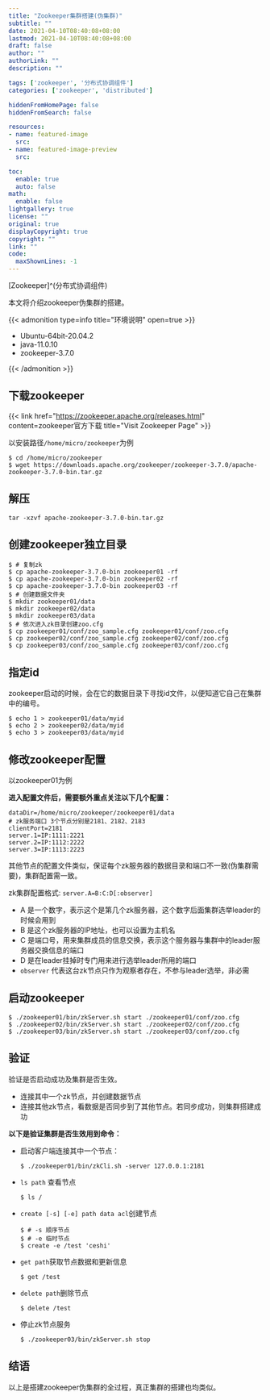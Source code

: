 ```yaml
---
title: "Zookeeper集群搭建(伪集群)"
subtitle: ""
date: 2021-04-10T08:40:08+08:00
lastmod: 2021-04-10T08:40:08+08:00
draft: false
author: ""
authorLink: ""
description: ""

tags: ['zookeeper', '分布式协调组件']
categories: ['zookeeper', 'distributed']

hiddenFromHomePage: false
hiddenFromSearch: false

resources:
- name: featured-image
  src: 
- name: featured-image-preview
  src: 

toc:
  enable: true
  auto: false
math:
  enable: false
lightgallery: true
license: ""
original: true
displayCopyright: true
copyright: ""
link: ""
code:
  maxShownLines: -1
---
```


[Zookeeper]^(分布式协调组件)

本文将介绍zookeeper伪集群的搭建。

<!--more-->

{{< admonition type=info title="环境说明" open=true >}}

- Ubuntu-64bit-20.04.2
- java-11.0.10
- zookeeper-3.7.0

{{< /admonition >}}

## 下载zookeeper

{{< link href="https://zookeeper.apache.org/releases.html" content=zookeeper官方下载  title="Visit Zookeeper Page" >}} 

以安装路径`/home/micro/zookeeper`为例

```shell
$ cd /home/micro/zookeeper
$ wget https://downloads.apache.org/zookeeper/zookeeper-3.7.0/apache-zookeeper-3.7.0-bin.tar.gz
```

## 解压

```shell
tar -xzvf apache-zookeeper-3.7.0-bin.tar.gz
```

## 创建zookeeper独立目录

```shell
$ # 复制zk
$ cp apache-zookeeper-3.7.0-bin zookeeper01 -rf
$ cp apache-zookeeper-3.7.0-bin zookeeper02 -rf
$ cp apache-zookeeper-3.7.0-bin zookeeper03 -rf
$ # 创建数据文件夹
$ mkdir zookeeper01/data
$ mkdir zookeeper02/data
$ mkdir zookeeper03/data
$ # 依次进入zk目录创建zoo.cfg
$ cp zookeeper01/conf/zoo_sample.cfg zookeeper01/conf/zoo.cfg
$ cp zookeeper02/conf/zoo_sample.cfg zookeeper02/conf/zoo.cfg
$ cp zookeeper03/conf/zoo_sample.cfg zookeeper03/conf/zoo.cfg
```

## 指定id

zookeeper启动的时候，会在它的数据目录下寻找id文件，以便知道它自己在集群中的编号。

```shell
$ echo 1 > zookeeper01/data/myid
$ echo 2 > zookeeper02/data/myid
$ echo 3 > zookeeper03/data/myid
```

## 修改zookeeper配置

以zookeeper01为例

**进入配置文件后，需要额外重点关注以下几个配置：**

```properties
dataDir=/home/micro/zookeeper/zookeeper01/data
# zk服务端口 3个节点分别是2181、2182、2183
clientPort=2181
server.1=IP:1111:2221
server.2=IP:1112:2222
server.3=IP:1113:2223
```

其他节点的配置文件类似，保证每个zk服务器的数据目录和端口不一致(伪集群需要)，集群配置需一致。

zk集群配置格式: `server.A=B:C:D[:observer]`

- A 是一个数字，表示这个是第几个zk服务器，这个数字后面集群选举leader的时候会用到
- B 是这个zk服务器的IP地址，也可以设置为主机名
- C 是端口号，用来集群成员的信息交换，表示这个服务器与集群中的leader服务器交换信息的端口
- D 是在leader挂掉时专门用来进行选举leader所用的端口
- `observer` 代表这台zk节点只作为观察者存在，不参与leader选举，非必需

## 启动zookeeper

```shell
$ ./zookeeper01/bin/zkServer.sh start ./zookeeper01/conf/zoo.cfg
$ ./zookeeper02/bin/zkServer.sh start ./zookeeper02/conf/zoo.cfg
$ ./zookeeper03/bin/zkServer.sh start ./zookeeper03/conf/zoo.cfg
```

## 验证

验证是否启动成功及集群是否生效。

- 连接其中一个zk节点，并创建数据节点
- 连接其他zk节点，看数据是否同步到了其他节点。若同步成功，则集群搭建成功

**以下是验证集群是否生效用到命令：**

- 启动客户端连接其中一个节点：

  ```shell
  $ ./zookeeper01/bin/zkCli.sh -server 127.0.0.1:2181
  ```

- `ls path` 查看节点

  ```shell
  $ ls /
  ```

- `create [-s] [-e] path data acl`创建节点

  ```shell
  $ # -s 顺序节点
  $ # -e 临时节点
  $ create -e /test 'ceshi'
  ```

- `get path`获取节点数据和更新信息

  ```shell
  $ get /test
  ```

- `delete path`删除节点

  ```shell
  $ delete /test
  ```

- 停止zk节点服务

  ```shell
  $ ./zookeeper03/bin/zkServer.sh stop
  ```

## 结语

以上是搭建zookeeper伪集群的全过程，真正集群的搭建也均类似。